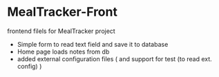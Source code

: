 # MealTracker-Front
frontend filels for MealTracker project
- Simple form to read text field and save it to database 
- Home page loads notes from db
- added external configuration files ( and support for test (to read ext. config) ) 
